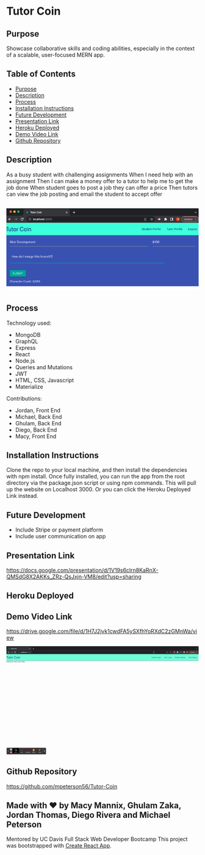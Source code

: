 # Tutor Coin

## Purpose
Showcase collaborative skills and coding abilities, especially in the context of a scalable, user-focused MERN app.

## Table of Contents
- [Purpose](#purpose) 
- [Description](#description) 
- [Process](#process)
- [Installation Instructions](#installation-instructions)
- [Future Development](#future-development)
- [Presentation Link](#presentation-link) 
- [Heroku Deployed](#heroku-deployed)
- [Demo Video Link](#demo-video-link)
- [Github Repository](#github-repository)

## Description
As a busy student with challenging assignments
When I need help with an assignment 
Then I can make a money offer to a tutor to help me to get the job done
When student goes to post a job they can offer a price 
Then tutors can view the job posting and email the student to accept offer


## ![create](./gif/create.png)

## Process 
Technology used: 
- MongoDB
- GraphQL
- Express
- React
- Node.js
- Queries and Mutations
- JWT
- HTML, CSS, Javascript
- Materialize

Contributions:
- Jordan, Front End
- Michael, Back End
- Ghulam, Back End
- Diego, Back End
- Macy, Front End

## Installation Instructions
Clone the repo to your local machine, and then install the dependencies with npm install. Once fully installed, you can run the app from the root directory via the package.json script or using npm commands. This will pull up the website on Localhost 3000. Or you can click the Heroku Deployed Link instead. 

## Future Development 
- Include Stripe or payment platform
- Include user communication on app 

## Presentation Link
https://docs.google.com/presentation/d/1V19s6clrn8KaRnX-QMSdG8X2AKKs_ZRz-QsJxjn-VM8/edit?usp=sharing

## Heroku Deployed


## Demo Video Link
https://drive.google.com/file/d/1H7J2jvk1cwdFA5ySXfhYoRXdC2zGMnWa/view

![demo](./gif/demo.gif)


## Github Repository
https://github.com/mpeterson56/Tutor-Coin

## Made with ❤️️  by Macy Mannix, Ghulam Zaka, Jordan Thomas, Diego Rivera and Michael Peterson
Mentored by UC Davis Full Stack Web Developer Bootcamp
This project was bootstrapped with [Create React App](https://github.com/facebook/create-react-app).